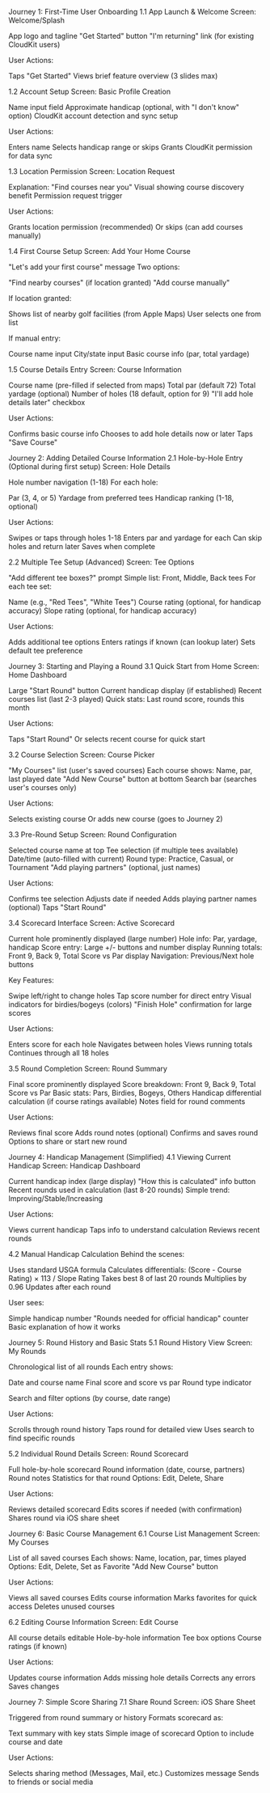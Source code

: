 Journey 1: First-Time User Onboarding
1.1 App Launch & Welcome
Screen: Welcome/Splash

App logo and tagline
"Get Started" button
"I'm returning" link (for existing CloudKit users)

User Actions:

Taps "Get Started"
Views brief feature overview (3 slides max)

1.2 Account Setup
Screen: Basic Profile Creation

Name input field
Approximate handicap (optional, with "I don't know" option)
CloudKit account detection and sync setup

User Actions:

Enters name
Selects handicap range or skips
Grants CloudKit permission for data sync

1.3 Location Permission
Screen: Location Request

Explanation: "Find courses near you"
Visual showing course discovery benefit
Permission request trigger

User Actions:

Grants location permission (recommended)
Or skips (can add courses manually)

1.4 First Course Setup
Screen: Add Your Home Course

"Let's add your first course" message
Two options:

"Find nearby courses" (if location granted)
"Add course manually"



If location granted:

Shows list of nearby golf facilities (from Apple Maps)
User selects one from list

If manual entry:

Course name input
City/state input
Basic course info (par, total yardage)

1.5 Course Details Entry
Screen: Course Information

Course name (pre-filled if selected from maps)
Total par (default 72)
Total yardage (optional)
Number of holes (18 default, option for 9)
"I'll add hole details later" checkbox

User Actions:

Confirms basic course info
Chooses to add hole details now or later
Taps "Save Course"


Journey 2: Adding Detailed Course Information
2.1 Hole-by-Hole Entry (Optional during first setup)
Screen: Hole Details

Hole number navigation (1-18)
For each hole:

Par (3, 4, or 5)
Yardage from preferred tees
Handicap ranking (1-18, optional)



User Actions:

Swipes or taps through holes 1-18
Enters par and yardage for each
Can skip holes and return later
Saves when complete

2.2 Multiple Tee Setup (Advanced)
Screen: Tee Options

"Add different tee boxes?" prompt
Simple list: Front, Middle, Back tees
For each tee set:

Name (e.g., "Red Tees", "White Tees")
Course rating (optional, for handicap accuracy)
Slope rating (optional, for handicap accuracy)



User Actions:

Adds additional tee options
Enters ratings if known (can lookup later)
Sets default tee preference


Journey 3: Starting and Playing a Round
3.1 Quick Start from Home
Screen: Home Dashboard

Large "Start Round" button
Current handicap display (if established)
Recent courses list (last 2-3 played)
Quick stats: Last round score, rounds this month

User Actions:

Taps "Start Round"
Or selects recent course for quick start

3.2 Course Selection
Screen: Course Picker

"My Courses" list (user's saved courses)
Each course shows: Name, par, last played date
"Add New Course" button at bottom
Search bar (searches user's courses only)

User Actions:

Selects existing course
Or adds new course (goes to Journey 2)

3.3 Pre-Round Setup
Screen: Round Configuration

Selected course name at top
Tee selection (if multiple tees available)
Date/time (auto-filled with current)
Round type: Practice, Casual, or Tournament
"Add playing partners" (optional, just names)

User Actions:

Confirms tee selection
Adjusts date if needed
Adds playing partner names (optional)
Taps "Start Round"

3.4 Scorecard Interface
Screen: Active Scorecard

Current hole prominently displayed (large number)
Hole info: Par, yardage, handicap
Score entry: Large +/- buttons and number display
Running totals: Front 9, Back 9, Total
Score vs Par display
Navigation: Previous/Next hole buttons

Key Features:

Swipe left/right to change holes
Tap score number for direct entry
Visual indicators for birdies/bogeys (colors)
"Finish Hole" confirmation for large scores

User Actions:

Enters score for each hole
Navigates between holes
Views running totals
Continues through all 18 holes

3.5 Round Completion
Screen: Round Summary

Final score prominently displayed
Score breakdown: Front 9, Back 9, Total
Score vs Par
Basic stats: Pars, Birdies, Bogeys, Others
Handicap differential calculation (if course ratings available)
Notes field for round comments

User Actions:

Reviews final score
Adds round notes (optional)
Confirms and saves round
Options to share or start new round


Journey 4: Handicap Management (Simplified)
4.1 Viewing Current Handicap
Screen: Handicap Dashboard

Current handicap index (large display)
"How this is calculated" info button
Recent rounds used in calculation (last 8-20 rounds)
Simple trend: Improving/Stable/Increasing

User Actions:

Views current handicap
Taps info to understand calculation
Reviews recent rounds

4.2 Manual Handicap Calculation
Behind the scenes:

Uses standard USGA formula
Calculates differentials: (Score - Course Rating) × 113 / Slope Rating
Takes best 8 of last 20 rounds
Multiplies by 0.96
Updates after each round

User sees:

Simple handicap number
"Rounds needed for official handicap" counter
Basic explanation of how it works


Journey 5: Round History and Basic Stats
5.1 Round History View
Screen: My Rounds

Chronological list of all rounds
Each entry shows:

Date and course name
Final score and score vs par
Round type indicator


Search and filter options (by course, date range)

User Actions:

Scrolls through round history
Taps round for detailed view
Uses search to find specific rounds

5.2 Individual Round Details
Screen: Round Scorecard

Full hole-by-hole scorecard
Round information (date, course, partners)
Round notes
Statistics for that round
Options: Edit, Delete, Share

User Actions:

Reviews detailed scorecard
Edits scores if needed (with confirmation)
Shares round via iOS share sheet


Journey 6: Basic Course Management
6.1 Course List Management
Screen: My Courses

List of all saved courses
Each shows: Name, location, par, times played
Options: Edit, Delete, Set as Favorite
"Add New Course" button

User Actions:

Views all saved courses
Edits course information
Marks favorites for quick access
Deletes unused courses

6.2 Editing Course Information
Screen: Edit Course

All course details editable
Hole-by-hole information
Tee box options
Course ratings (if known)

User Actions:

Updates course information
Adds missing hole details
Corrects any errors
Saves changes


Journey 7: Simple Score Sharing
7.1 Share Round
Screen: iOS Share Sheet

Triggered from round summary or history
Formats scorecard as:

Text summary with key stats
Simple image of scorecard
Option to include course and date



User Actions:

Selects sharing method (Messages, Mail, etc.)
Customizes message
Sends to friends or social media